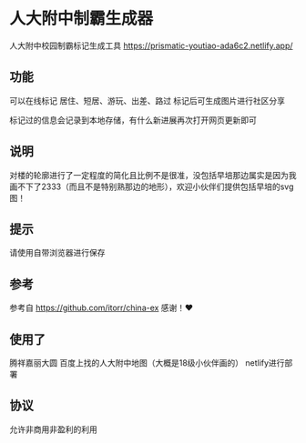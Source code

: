 # 人大附中制霸生成器
人大附中校园制霸标记生成工具
https://prismatic-youtiao-ada6c2.netlify.app/


## 功能
可以在线标记 居住、短居、游玩、出差、路过 标记后可生成图片进行社区分享

标记过的信息会记录到本地存储，有什么新进展再次打开网页更新即可

## 说明
对楼的轮廓进行了一定程度的简化且比例不是很准，没包括早培那边属实是因为我画不下了2333（而且不是特别熟那边的地形），欢迎小伙伴们提供包括早培的svg图！

## 提示
请使用自带浏览器进行保存

## 参考 
参考自 https://github.com/itorr/china-ex
感谢！❤️

## 使用了
腾祥嘉丽大圆
百度上找的人大附中地图（大概是18级小伙伴画的）
netlify进行部署

## 协议
允许非商用非盈利的利用

